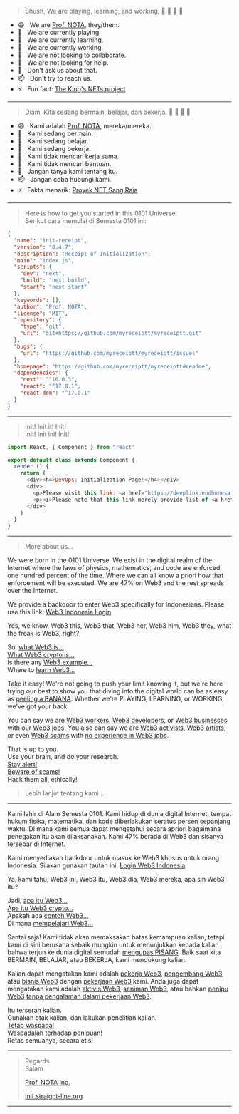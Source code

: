 > Shush, We are playing, learning, and working. 🤫 🤫 🤫 🤫

- 😄 &nbsp; We are [Prof. NOTA](https://deeplink.endhonesa.com/), they/them.
- 🤙 &nbsp; We are currently playing.
- 🌱 &nbsp; We are currently learning.
- 🔭 &nbsp; We are currently working.
- 👯 &nbsp; We are not looking to collaborate.
- 🤔 &nbsp; We are not looking for help.
- 💬 &nbsp; Don't ask us about that.
- 📫 &nbsp; Don't try to reach us.
- ⚡ &nbsp; Fun fact: [The King's NFTs project](https://docs.endhonesa.com/)

---

> Diam, Kita sedang bermain, belajar, dan bekerja. 🤫 🤫 🤫 🤫

- 😄 &nbsp; Kami adalah [Prof. NOTA](https://deeplink.endhonesa.com/), mereka/mereka.
- 🤙 &nbsp; Kami sedang bermain.
- 🌱 &nbsp; Kami sedang belajar.
- 🔭 &nbsp; Kami sedang bekerja.
- 👯 &nbsp; Kami tidak mencari kerja sama.
- 🤔 &nbsp; Kami tidak mencari bantuan.
- 💬 &nbsp; Jangan tanya kami tentang itu.
- 📫 &nbsp; Jangan coba hubungi kami.
- ⚡ &nbsp; Fakta menarik: [Proyek NFT Sang Raja](https://docs.endhonesa.com/)

---

> Here is how to get you started in this 0101 Universe:  
> Berikut cara memulai di Semesta 0101 ini:

```json
{
  "name": "init-receipt",
  "version": "0.4.7",
  "description": "Receipt of Initialization",
  "main": "index.js",
  "scripts": {
    "dev": "next",
    "build": "next build",
    "start": "next start"
  },
  "keywords": [],
  "author": "Prof. NOTA",
  "license": "MIT",
  "repository": {
    "type": "git",
    "url": "git+https://github.com/myreceiptt/myreceiptt.git"
  },
  "bugs": {
    "url": "https://github.com/myreceiptt/myreceiptt/issues"
  },
  "homepage": "https://github.com/myreceiptt/myreceiptt#readme",
  "dependencies": {
    "next": "^10.0.3",
    "react": "^17.0.1",
    "react-dom": "^17.0.1"
  }
}
```

---

> Init! Init it! Init!  
> Init! Init ini! Init!

```javascript
import React, { Component } from "react"

export default class extends Component {
  render () {
    return (
      <div><h4>DevOps: Initialization Page!</h4></div>
      <div>
        <p>Please visit this link: <a href="https://deeplink.endhonesa.com/" target="_blank" rel="noreferrer">Prof. NOTA's Deep Links</a></p>
        <p><i>Please note that this link merely provide list of <a href="https://deeplink.endhonesa.com/" target="_blank" rel="noreferrer">Prof. NOTA's Deep Links</a> and does not facilitate the access to or use of the Deep Links.</i></p>
      </div>
    )
  }
}
```

---

> More about us...

We were born in the 0101 Universe. We exist in the digital realm of the Internet where the laws of physics, mathematics, and code are enforced one hundred percent of the time. Where we can all know a priori how that enforcement will be executed. We are 47% on Web3 and the rest spreads over the Internet.

We provide a backdoor to enter Web3 specifically for Indonesians. Please use this link: [Web3 Indonesia Login](https://nota.endhonesa.com/profile/nota "Get the best help, support, and advice from Prof. NOTA about this 0101 Universe as long as utilize the Web3 technology.")

Yes, we know, Web3 this, Web3 that, Web3 her, Web3 him, Web3 they, what the freak is Web3, right?

So, [what Web3 is...](https://baca.endhonesa.com/tutor-01-blockchain-fundamental)  
[What Web3 crypto is...](https://baca.endhonesa.com/tutor-01-blockchain-fundamental)  
Is there any [Web3 example...](https://baca.endhonesa.com/tutor-01-blockchain-fundamental)  
Where to [learn Web3...](https://baca.endhonesa.com/tutor-01-blockchain-fundamental)

Take it easy! We're not going to push your limit knowing it, but we're here trying our best to show you that diving into the digital world can be as easy as [peeling a BANANA](https://land.endhonesa.com/). Whether we're PLAYING, LEARNING, or WORKING, we've got your back.

You can say we are [Web3 workers](https://nota.endhonesa.com/profile), [Web3 developers](https://nota.endhonesa.com/profile), or [Web3 businesses](https://nota.endhonesa.com/profile) with our [Web3 jobs](https://nota.endhonesa.com/profile). You also can say we are [Web3 activists](https://nota.endhonesa.com/profile), [Web3 artists](https://nota.endhonesa.com/profile), or even [Web3 scams](https://nota.endhonesa.com/profile) with [no experience in Web3 jobs](https://nota.endhonesa.com/profile).

That is up to you.  
Use your brain, and do your research.  
[Stay alert!](https://baca.endhonesa.com/tutor-03-web3-personal-security "Web3 Security Personal Awareness")  
[Beware of scams!](https://baca.endhonesa.com/tutor-03-web3-personal-security/3-ancaman-keamanan "Web3 Security Personal Awareness")  
Hack them all, ethically!

> Lebih lanjut tentang kami...

---

Kami lahir di Alam Semesta 0101. Kami hidup di dunia digital Internet, tempat hukum fisika, matematika, dan kode diberlakukan seratus persen sepanjang waktu. Di mana kami semua dapat mengetahui secara apriori bagaimana penegakan itu akan dilaksanakan. Kami 47% berada di Web3 dan sisanya tersebar di Internet.

Kami menyediakan backdoor untuk masuk ke Web3 khusus untuk orang Indonesia. Silakan gunakan tautan ini: [Login Web3 Indonesia](https://nota.endhonesa.com/profile/nota "Get the best help, support, and advice from Prof. NOTA about this 0101 Universe as long as utilize the Web3 technology.")

Ya, kami tahu, Web3 ini, Web3 itu, Web3 dia, Web3 mereka, apa sih Web3 itu?

Jadi, [apa itu Web3...](https://baca.endhonesa.com/tutor-01-blockchain-fundamental)  
[Apa itu Web3 crypto...](https://baca.endhonesa.com/tutor-01-blockchain-fundamental)  
Apakah ada [contoh Web3...](https://baca.endhonesa.com/tutor-01-blockchain-fundamental)  
Di mana [mempelajari Web3...](https://baca.endhonesa.com/tutor-01-blockchain-fundamental)

Santai saja! Kami tidak akan memaksakan batas kemampuan kalian, tetapi kami di sini berusaha sebaik mungkin untuk menunjukkan kepada kalian bahwa terjun ke dunia digital semudah [mengupas PISANG](https://land.endhonesa.com/). Baik saat kita BERMAIN, BELAJAR, atau BEKERJA, kami mendukung kalian.

Kalian dapat mengatakan kami adalah [pekerja Web3](https://nota.endhonesa.com/profile), [pengembang Web3](https://nota.endhonesa.com/profile), atau [bisnis Web3](https://nota.endhonesa.com/profile) dengan [pekerjaan Web3](https://nota.endhonesa.com/profile) kami. Anda juga dapat mengatakan kami adalah [aktivis Web3](https://nota.endhonesa.com/profile), [seniman Web3](https://nota.endhonesa.com/profile), atau bahkan [penipu Web3](https://nota.endhonesa.com/profile) [tanpa pengalaman dalam pekerjaan Web3](https://nota.endhonesa.com/profile).

Itu terserah kalian.  
Gunakan otak kalian, dan lakukan penelitian kalian.  
[Tetap waspada!](https://baca.endhonesa.com/tutor-03-web3-personal-security "Kesadaran Pribadi Keamanan Web3")  
[Waspadalah terhadap penipuan!](https://baca.endhonesa.com/tutor-03-web3-personal-security "Kesadaran Pribadi Keamanan Web3")  
Retas semuanya, secara etis!

---

> Regards  
> Salam
>
> [Prof. NOTA Inc.](https://nota.endhonesa.com/)
>
> [init.straight-line.org](https://init.endhonesa.com/)

---

<!--
**myreceiptt/myreceiptt** is a ✨ _special_ ✨ repository because its `README.md` (this file) appears on Prof. NOTA's GitHub profile.
-->
